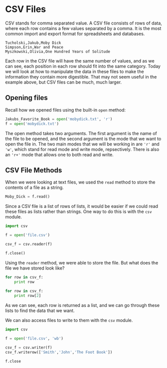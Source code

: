 # CSV Files
CSV stands for comma separated value.  A CSV file consists of rows of data, where each row 
contains a few values separated by a comma. It is the most common import and export format
 for spreadsheets and databases.  
 
 ```CSV
 Tucholski,Jakub,Moby Dick
 Simpson,Erin,War and Peace
 Myszkowski,Olivia,One Hundred Years of Solitude
 ```
Each row in the CSV file will have the same number of values, and as we can see, each
position in each row should fit into the same category.  Today we will look at how to manipulate
the data in these files to make the information they contain more digestible.  That may not seem
useful in the example above, but CSV files can be much, much larger.


## Opening files
Recall how we opened files using the built-in `open` method:

```python
Jakubs_Favorite_Book = open('mobydick.txt', 'r')
f = open('mobydick.txt')
```
The open method takes two arguments.  The first argument is the name of the file to be opened, and the second argument is the mode
 that we want to open the file in.  The two main modes that we will be working in are `'r'` and `'w'`, which stand for read mode 
and write mode, repsectively. There is also an `'r+'` mode that allows one to both read and write. 

## CSV File Methods
When we were looking at text files, we used the `read` method to store the contents of a 
file as a string.

```python
Moby_Dick = f.read()
```

Since a CSV file is a list of rows of lists, it would be easier if we could read these files
as lists rather than strings.  One way to do this is with the `csv` module.

```python
import csv

f = open('file.csv')

csv_f = csv.reader(f)

f.close()
```

Using the `reader` method, we were able to store the file.  But what does the file we have stored
look like?

```python
for row in csv_f:
	print row
	
for row in csv_f:
	print row[2]
```

As we can see, each row is returned as a list, and we can go through these lists to find
the data that we want.

We can also access files to write to them with the `csv` module.

```python
import csv

f = open('file.csv', 'wb')

csv_f = csv.writer(f)
csv_f.writerow(['Smith','John','The Foot Book'])

f.close
```
